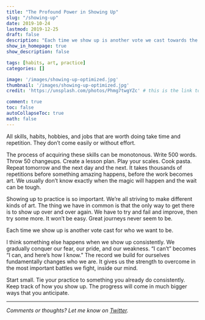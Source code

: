 ```yaml
---
title: "The Profound Power in Showing Up"
slug: "/showing-up"
date: 2019-10-24
lastmod: 2019-12-25
draft: false
description: "Each time we show up is another vote we cast towards the future version of ourself that we want to be."
show_in_homepage: true
show_description: false

tags: [habits, art, practice]
categories: []

image: '/images/showing-up-optimized.jpg'
thumbnail: '/images/showing-up-optimized.jpg'
credit: 'https://unsplash.com/photos/Phmg7twgYZc' # this is the link to the page the image came from

comment: true
toc: false
autoCollapseToc: true
math: false
---
```


All skills, habits, hobbies, and jobs that are worth doing take time and repetition. They don’t come easily or without effort.

The process of acquiring these skills can be monotonous. Write 500 words. Throw 50 changeups. Create a lesson plan. Play your scales. Cook pasta. Repeat tomorrow and the next day and the next. It takes thousands of repetitions before something amazing happens, before the work becomes art. We usually don’t know exactly when the magic will happen and the wait can be tough.

Showing up to practice is so important. We’re all striving to make different kinds of art. The thing we have in common is that the only way to get there is to show up over and over again. We have to try and fail and improve, then try some more. It won’t be easy. Great journeys never seem to be. 

Each time we show up is another vote cast for who we want to be.

I think something else happens when we show up consistently. We gradually conquer our fear, our pride, and our weakness. “I can’t” becomes “I can, and here’s how I know.” The record we build for ourselves fundamentally changes who we are. It gives us the strength to overcome in the most important battles we fight, inside our mind.

Start small. Tie your practice to something you already do consistently. Keep track of how you show up. The progress will come in much bigger ways that you anticipate. 

---

*Comments or thoughts? Let me know on [Twitter](https://twitter.com/adamtervort/).*
